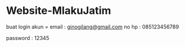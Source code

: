 # Website-MlakuJatim

buat login 
akun = 
email : ginogilang@gmail.com 
no hp : 085123456789

password : 12345
